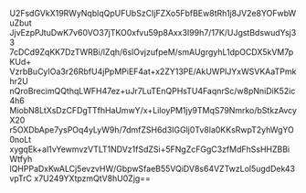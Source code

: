 U2FsdGVkX19RWyNqblqQpUFUbSzCIjFZXo5FbfBEw8tRh1j8JV2e8YOFwbWuZbut
JjvEzpPJtuDwK7v60VO37jTKO0xfvu59p8Axx3I99h7/17K/UJgstBdswudYsj33
7cDCd9ZqKK7DzTWRBi/lZqh/6slOvjzufpeM/smAUgrgyhL1dpOCDX5kVM7pKUd+
VzrbBuCyIOa3r26RbfU4jPpMPiEF4at+x2ZY13PE/AkUWPIJYxWSVKAaTPmkhr2U
nQroBrecimQQthqLWFH47ez+uJr7LuTEnQPHsTU4FaqnrSc/w8pNniDiK52ic4h6
MiobN8LtXsDzCFDgTTfhHaUmwY/x+LiloyPM1jy9TMqS79Nmrko/bStkzAvcyX20
r5OXDbApe7ysPOq4yLyW9h/7dmfZSH6d3IGGlj0Tv8la0KKsRwpT2yhWgYO0noLt
xygqEk+al1vYewmvzVTLT1NDVz1fSdZSi+5FNgZcFGgC3zfMdFhSsHHZBBiWtfyh
lQHPPaDxKwALCj5evzvHW/GbpwSfaeB55VQiDV8s64VZTwzLol5ugdDek43vpTrC
x7U249YXtpzmQtV8hU0Zjg==
